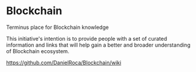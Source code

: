 # Blockchain
Terminus place for Blockchain knowledge

This initiative's intention is to provide people with a set of curated information and links that will help gain a better and broader understanding of Blockchain ecosystem.

https://github.com/DanielRoca/Blockchain/wiki
